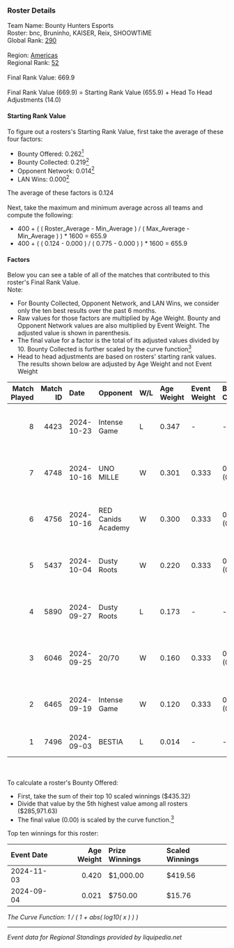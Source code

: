 ### Roster Details<br />
Team Name: Bounty Hunters Esports<br />
Roster: bnc, Bruninho, KAISER, Reix, SHOOWTiME<br />
Global Rank: [290](../../standings_global_2025_02_28.md)<br />
<br />
Region: [Americas]( ../../standings_americas_2025_02_28.md)<br />
Regional Rank: [52]( ../../standings_americas_2025_02_28.md)<br />
<br />
Final Rank Value:  669.9<br />
<br />
Final Rank Value (669.9) = Starting Rank Value (655.9) + Head To Head Adjustments (14.0)<br />

#### Starting Rank Value<br />
To figure out a rosters's Starting Rank Value, first take the average of these four factors:<br />
- Bounty Offered: 0.262[<sup>1</sup>](#table2)
- Bounty Collected: 0.219[<sup>2</sup>](#table1)
- Opponent Network: 0.014[<sup>2</sup>](#table1)
- LAN Wins: 0.000[<sup>2</sup>](#table1)

The average of these factors is 0.124<br />
<br />
Next, take the maximum and minimum average across all teams and compute the following:<br />
- 400 + ( ( Roster_Average - Min_Average ) / ( Max_Average - Min_Average ) ) * 1600 = 655.9
- 400 + ( ( 0.124 - 0.000 ) / ( 0.775 - 0.000 ) ) * 1600 = 655.9


#### Factors<br />
Below you can see a table of all of the matches that contributed to this roster's Final Rank Value.<br />
Note:<br />

- For Bounty Collected, Opponent Network, and LAN Wins, we consider only the ten best results over the past 6 months.
- Raw values for those factors are multiplied by Age Weight. Bounty and Opponent Network values are also multiplied by Event Weight. The adjusted value is shown in parenthesis.
- The final value for a factor is the total of its adjusted values divided by 10. Bounty Collected is further scaled by the curve function[<sup>3</sup>](#curveFunction)
- Head to head adjustments are based on rosters' starting rank values. The results shown below are adjusted by Age Weight and not Event Weight
<span id="table1"></span><br />


| Match Played | Match ID | Date       | Opponent           | W/L | Age Weight | Event Weight | Bounty Collected | Opponent Network | LAN Wins  | H2H Adj. | Roster                                 |
| -: | -: | :- | :- | :- | :- | :- | :- | :- | :- | -: | :- |
|            8 |     4423 | 2024-10-23 | Intense Game       | L   | 0.347      | -            | -                | -                | -         |    -5.43 | bnc, Bruninho, KAISER, Reix, SHOOWTiME |
|            7 |     4748 | 2024-10-16 | UNO MILLE          | W   | 0.301      | 0.333        | 0.012 (0.001)    | 0.631 (0.063)    | 0 (0.000) |     6.31 | bnc, Bruninho, KAISER, Reix, SHOOWTiME |
|            6 |     4756 | 2024-10-16 | RED Canids Academy | W   | 0.300      | 0.333        | 0.006 (0.001)    | 0.258 (0.026)    | 0 (0.000) |     5.33 | bnc, Bruninho, KAISER, Reix, SHOOWTiME |
|            5 |     5437 | 2024-10-04 | Dusty Roots        | W   | 0.220      | 0.333        | 0.010 (0.001)    | 0.401 (0.029)    | 0 (0.000) |     4.86 | bnc, Bruninho, KAISER, Reix, SHOOWTiME |
|            4 |     5890 | 2024-09-27 | Dusty Roots        | L   | 0.173      | -            | -                | -                | -         |    -1.59 | bnc, Bruninho, KAISER, Reix, SHOOWTiME |
|            3 |     6046 | 2024-09-25 | 20/70              | W   | 0.160      | 0.333        | 0.002 (0.000)    | 0.313 (0.017)    | 0 (0.000) |     2.58 | bnc, Bruninho, KAISER, Reix, SHOOWTiME |
|            2 |     6465 | 2024-09-19 | Intense Game       | W   | 0.120      | 0.333        | 0.003 (0.000)    | 0.212 (0.008)    | 0 (0.000) |     2.01 | bnc, Bruninho, KAISER, Reix, SHOOWTiME |
|            1 |     7496 | 2024-09-03 | BESTIA             | L   | 0.014      | -            | -                | -                | -         |    -0.10 | bnc, KAISER, piriajr, Reix, SHOOWTiME  |

<br />
<span id="table2"></span><br />
To calculate a roster's Bounty Offered:<br />

- First, take the sum of their top 10 scaled winnings ($435.32)
- Divide that value by the 5th highest value among all rosters ($285,971.63)
- The final value (0.00) is scaled by the curve function.[<sup>3</sup>](#curveFunction)

Top ten winnings for this roster:<br />

| Event Date | Age Weight | Prize Winnings | Scaled Winnings |
| :- | -: | :- | :- |
| 2024-11-03 |      0.420 | $1,000.00      | $419.56         |
| 2024-09-04 |      0.021 | $750.00        | $15.76          |


<span id="curveFunction"></span>_The Curve Function: 1 / ( 1 + abs( log10( x ) ) )_<br />

---
_Event data for Regional Standings provided by liquipedia.net_<br />
